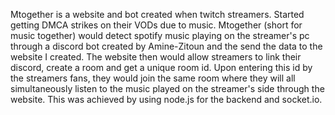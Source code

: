 Mtogether is a website and bot created when twitch streamers. Started getting DMCA strikes on their VODs due to music. Mtogether (short for music together) would detect spotify music playing on the streamer's pc through a discord bot created by Amine-Zitoun and the send the data to the website I created. The website then would allow streamers to link their discord, create a room and get a unique room id. Upon entering this id by the streamers fans, they would join the same room where they will all simultaneously listen to the music played on the streamer's side through the website.  This was achieved by using node.js for the backend and socket.io.
